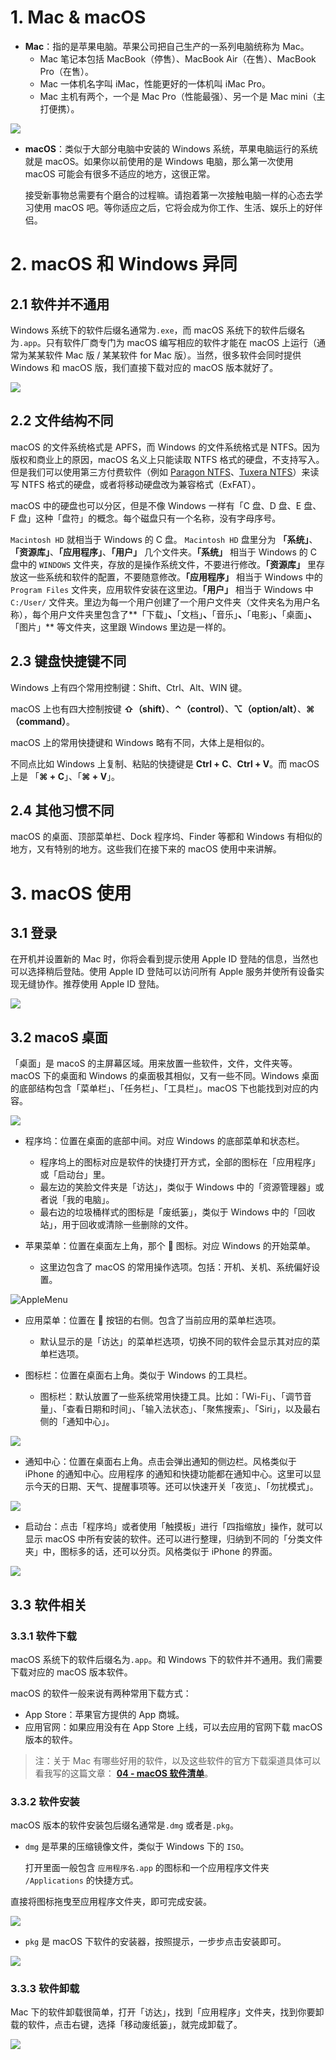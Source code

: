 # 1. Mac & macOS

- **Mac**：指的是苹果电脑。苹果公司把自己生产的一系列电脑统称为 Mac。
  - Mac 笔记本包括 MacBook（停售）、MacBook Air（在售）、MacBook Pro（在售）。
  - Mac 一体机名字叫 iMac，性能更好的一体机叫 iMac Pro。
  - Mac 主机有两个，一个是 Mac Pro（性能最强）、另一个是 Mac mini（主打便携）。

![](http://qncdn.bujige.net/images/20200325153748.png)

- **macOS**：类似于大部分电脑中安装的 Windows 系统，苹果电脑运行的系统就是 macOS。如果你以前使用的是 Windows 电脑，那么第一次使用 macOS 可能会有很多不适应的地方，这很正常。

  接受新事物总需要有个磨合的过程嘛。请抱着第一次接触电脑一样的心态去学习使用 macOS 吧。等你适应之后，它将会成为你工作、生活、娱乐上的好伴侣。

    

# 2. macOS 和 Windows 异同

## 2.1 软件并不通用

Windows 系统下的软件后缀名通常为`.exe`，而 macOS 系统下的软件后缀名为`.app`。只有软件厂商专门为 macOS 编写相应的软件才能在 macOS 上运行（通常为某某软件 Mac 版 / 某某软件 for Mac 版）。当然，很多软件会同时提供 Windows 和 macOS 版，我们直接下载对应的 macOS 版本就好了。

![](http://qncdn.bujige.net/images/20200325161045.png)

## 2.2 文件结构不同

macOS 的文件系统格式是 APFS，而 Windows 的文件系统格式是 NTFS。因为版权和商业上的原因，macOS 名义上只能读取 NTFS 格式的硬盘，不支持写入。但是我们可以使用第三方付费软件（例如 [Paragon NTFS](https://china.paragon-software.com/home-mac/ntfs-for-mac/)、[Tuxera NTFS](https://www.tuxera.com/products/tuxera-ntfs-for-mac-cn/)）来读写 NTFS 格式的硬盘，或者将移动硬盘改为兼容格式（ExFAT）。

macOS 中的硬盘也可以分区，但是不像 Windows 一样有「C 盘、D 盘、E 盘、F 盘」这种「盘符」的概念。每个磁盘只有一个名称，没有字母序号。

`Macintosh HD` 就相当于 Windows 的 C 盘。 `Macintosh HD` 盘里分为 **「系统」**、**「资源库」**、**「应用程序」**、**「用户」** 几个文件夹。**「系统」** 相当于 Windows 的 C 盘中的 `WINDOWS` 文件夹，存放的是操作系统文件，不要进行修改。**「资源库」** 里存放这一些系统和软件的配置，不要随意修改。**「应用程序」** 相当于 Windows 中的 `Program Files` 文件夹，应用软件安装在这里边。**「用户」** 相当于 Windows 中 `C:/User/` 文件夹。里边为每一个用户创建了一个用户文件夹（文件夹名为用户名称），每个用户文件夹里包含了**「下载」**、**「文档」**、**「音乐」**、**「电影」**、**「桌面」**、**「图片」** 等文件夹，这里跟 Windows 里边是一样的。



## 2.3 键盘快捷键不同

Windows 上有四个常用控制键：Shift、Ctrl、Alt、WIN 键。

macOS 上也有四大控制按键 **⇧（shift）**、**⌃（control）**、**⌥（option/alt）**、**⌘（command）**。

macOS 上的常用快捷键和 Windows 略有不同，大体上是相似的。

不同点比如 Windows 上复制、粘贴的快捷键是 **Ctrl + C**、**Ctrl + V**。而 macOS 上是 「**⌘ + C**」、「**⌘ + V**」。

## 2.4 其他习惯不同

macOS 的桌面、顶部菜单栏、Dock 程序坞、Finder 等都和 Windows 有相似的地方，又有特别的地方。这些我们在接下来的 macOS 使用中来讲解。



# 3. macOS 使用

## 3.1 登录

在开机并设置新的 Mac 时，你将会看到提示使用 Apple ID 登陆的信息，当然也可以选择稍后登陆。使用 Apple ID 登陆可以访问所有 Apple 服务并使所有设备实现无缝协作。推荐使用 Apple ID 登陆。

![](http://qncdn.bujige.net/images/20200326121551.jpg)



## 3.2 macoS 桌面

「桌面」是 macoS 的主屏幕区域。用来放置一些软件，文件，文件夹等。macOS 下的桌面和 Windows 的桌面极其相似，又有一些不同。Windows 桌面的底部结构包含「菜单栏」、「任务栏」、「工具栏」。macOS 下也能找到对应的内容。

![](http://qncdn.bujige.net/images/20200326111430.png)



- 程序坞：位置在桌面的底部中间。对应 Windows 的底部菜单和状态栏。

  - 程序坞上的图标对应是软件的快捷打开方式，全部的图标在「应用程序」或「启动台」里。
  - 最左边的笑脸文件夹是「访达」，类似于 Windows 中的「资源管理器」或者说「我的电脑」。
  - 最右边的垃圾桶样式的图标是「废纸篓」，类似于 Windows 中的「回收站」，用于回收或清除一些删除的文件。

- 苹果菜单：位置在桌面左上角，那个  图标。对应 Windows 的开始菜单。

  - 这里边包含了 macOS 的常用操作选项。包括：开机、关机、系统偏好设置。

![AppleMenu](http://qncdn.bujige.net/images/20200326135807.jpg)

- 应用菜单：位置在  按钮的右侧。包含了当前应用的菜单栏选项。

  - 默认显示的是「访达」的菜单栏选项，切换不同的软件会显示其对应的菜单栏选项。

- 图标栏：位置在桌面右上角。类似于 Windows 的工具栏。

  - 图标栏：默认放置了一些系统常用快捷工具。比如：「Wi-Fi」、「调节音量」、「查看日期和时间」、「输入法状态」、「聚焦搜索」、「Siri」，以及最右侧的「通知中心」。


![](http://qncdn.bujige.net/images/20200326140212.png)

- 通知中心：位置在桌面右上角。点击会弹出通知的侧边栏。风格类似于 iPhone 的通知中心。应用程序 的通知和快捷功能都在通知中心。这里可以显示今天的日期、天气、提醒事项等。还可以快速开关「夜览」、「勿扰模式」。

![](http://qncdn.bujige.net/images/20200326152519.jpg)

- 启动台：点击「程序坞」或者使用「触摸板」进行「四指缩放」操作，就可以显示 macOS 中所有安装的软件。还可以进行整理，归纳到不同的「分类文件夹」中，图标多的话，还可以分页。风格类似于 iPhone 的界面。

![](http://qncdn.bujige.net/images/20200326143759.png)


## 3.3 软件相关

### 3.3.1 软件下载

macOS 系统下的软件后缀名为`.app`。和 Windows 下的软件并不通用。我们需要下载对应的 macOS 版本软件。

macOS 的软件一般来说有两种常用下载方式：

- App Store：苹果官方提供的 App 商城。
- 应用官网：如果应用没有在 App Store 上线，可以去应用的官网下载 macOS 版本的软件。

> 注：关于 Mac 有哪些好用的软件，以及这些软件的官方下载渠道具体可以看我写的这篇文章： [**04 - macOS 软件清单**](https://github.com/bujige/macOS-Tips/blob/master/04%20-%20macOS%20%E8%BD%AF%E4%BB%B6%E6%B8%85%E5%8D%95.md)。

### 3.3.2 软件安装

macOS 版本的软件安装包后缀名通常是`.dmg` 或者是`.pkg`。

- `dmg` 是苹果的压缩镜像文件，类似于 Windows 下的 `ISO`。

  打开里面一般包含 `应用程序名.app` 的图标和一个应用程序文件夹 `/Applications` 的快捷方式。

直接将图标拖曳至应用程序文件夹，即可完成安装。

![](http://qncdn.bujige.net/images/20200325161109.png)

- `pkg` 是 macOS 下软件的安装器，按照提示，一步步点击安装即可。

![](http://qncdn.bujige.net/images/20200325161124.png)



### 3.3.3 软件卸载

Mac 下的软件卸载很简单，打开「访达」，找到「应用程序」文件夹，找到你要卸载的软件，点击右键，选择「移动废纸篓」，就完成卸载了。

![](http://qncdn.bujige.net/images/20200326152102.png)

